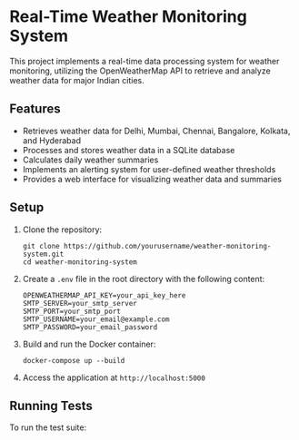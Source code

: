 # Real-Time Weather Monitoring System

This project implements a real-time data processing system for weather monitoring, utilizing the OpenWeatherMap API to retrieve and analyze weather data for major Indian cities.

## Features

- Retrieves weather data for Delhi, Mumbai, Chennai, Bangalore, Kolkata, and Hyderabad
- Processes and stores weather data in a SQLite database
- Calculates daily weather summaries
- Implements an alerting system for user-defined weather thresholds
- Provides a web interface for visualizing weather data and summaries

## Setup

1. Clone the repository:
   ```
   git clone https://github.com/yourusername/weather-monitoring-system.git
   cd weather-monitoring-system
   ```

2. Create a `.env` file in the root directory with the following content:
   ```
   OPENWEATHERMAP_API_KEY=your_api_key_here
   SMTP_SERVER=your_smtp_server
   SMTP_PORT=your_smtp_port
   SMTP_USERNAME=your_email@example.com
   SMTP_PASSWORD=your_email_password
   ```

3. Build and run the Docker container:
   ```
   docker-compose up --build
   ```

4. Access the application at `http://localhost:5000`

## Running Tests

To run the test suite:
